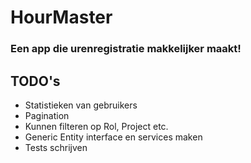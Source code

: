 # HourMaster
### Een app die urenregistratie makkelijker maakt!

## TODO's

- Statistieken van gebruikers
- Pagination
- Kunnen filteren op Rol, Project etc.
- Generic Entity interface en services maken
- Tests schrijven
